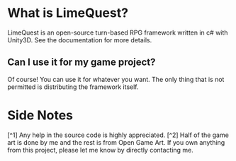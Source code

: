 
# What is LimeQuest?
LimeQuest is an open-source turn-based RPG framework written in c# with Unity3D. See the documentation for more details.

## Can I use it for my game project?
Of course! You can use it for whatever you want. The only thing that is not permitted is distributing the framework itself.

# Side Notes
  [^1]  Any help in the source code is highly appreciated.
  [^2]  Half of the game art is done by me and the rest is from Open Game Art. If you own anything from this project, please let me know by directly contacting me.
